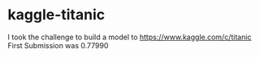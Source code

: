 # kaggle-titanic
I took the challenge to build a model to https://www.kaggle.com/c/titanic
First Submission was 0.77990 

